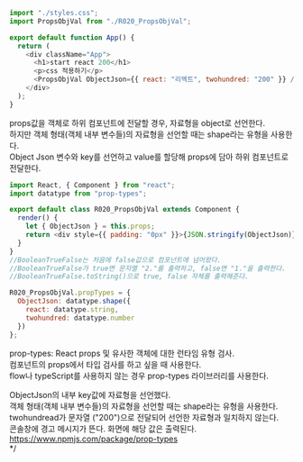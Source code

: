 ```js
import "./styles.css";
import PropsObjVal from "./R020_PropsObjVal";

export default function App() {
  return (
    <div className="App">
      <h1>start react 200</h1>
      <p>css 적용하기</p>
      <PropsObjVal ObjectJson={{ react: "리엑트", twohundred: "200" }} />
    </div>
  );
}
```

props값을 객체로 하위 컴포넌트에 전달할 경우, 자료형을 object로 선언한다.  
하지만 객체 형태(객체 내부 변수들)의 자료형을 선언할 때는 shape라는 유형을 사용한다.  
Object Json 변수와 key를 선언하고 value를 할당해 props에 담아 하위 컴포넌트로 전달한다.

```js
import React, { Component } from "react";
import datatype from "prop-types";

export default class R020_PropsObjVal extends Component {
  render() {
    let { ObjectJson } = this.props;
    return <div style={{ padding: "0px" }}>{JSON.stringify(ObjectJson)}</div>;
  }
}
//BooleanTrueFalse는 처음에 false값으로 컴포넌트에 넘어왔다.
//BooleanTrueFalse가 true면 문자열 "2."를 출력하고, false면 "1."을 출력한다.
//BooleanTrueFalse.toString()으로 true, false 자체를 출력해준다.

R020_PropsObjVal.propTypes = {
  ObjectJson: datatype.shape({
    react: datatype.string,
    twohundred: datatype.number
  })
};
```

prop-types: React props 및 유사한 객체에 대한 런타임 유형 검사.  
컴포넌트의 props에서 타입 검사를 하고 싶을 때 사용한다.  
flow나 typeScript를 사용하지 않는 경우 prop-types 라이브러리를 사용한다.

ObjectJson의 내부 key값에 자료형을 선언했다.  
객체 형태(객체 내부 변수들)의 자료형을 선언할 때는 shape라는 유형을 사용한다.  
twohundread가 문자열 ("200")으로 전달되어 선언한 자료형과 일치하지 않는다.  
콘솔창에 경고 메시지가 뜬다. 화면에 해당 값은 출력된다.  
https://www.npmjs.com/package/prop-types  
\*/
